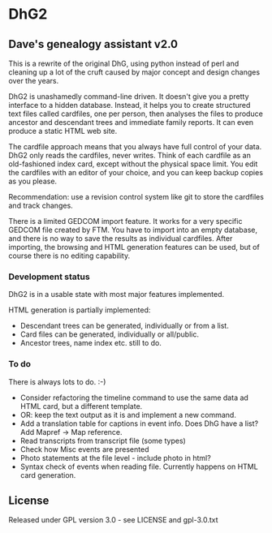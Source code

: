 # DhG2
## Dave's genealogy assistant v2.0

This is a rewrite of the original DhG, using python instead of perl and cleaning up a lot of the
cruft caused by major concept and design changes over the years.

DhG2 is unashamedly command-line driven. It doesn't give you a pretty interface to a hidden database.
Instead, it helps you to create structured text files called cardfiles, one per person, then analyses
the files to produce ancestor and descendant trees and immediate family reports. It can even produce a
static HTML web site.

The cardfile approach means that you always have full control of your data. DhG2 only reads the
cardfiles, never writes. Think of each cardfile as an old-fashioned index card, except without the
physical space limit. You edit the cardfiles with an editor of your choice, and you can keep backup
copies as you please.

Recommendation: use a revision control system like git to store the cardfiles and track changes.

There is a limited GEDCOM import feature. It works for a very specific GEDCOM file created by FTM.
You have to import into an empty database, and there is no way to save the results as individual cardfiles.
After importing, the browsing and HTML generation features can be used, but of course there is no
editing capability.

### Development status

DhG2 is in a usable state with most major features implemented.

HTML generation is partially implemented:
* Descendant trees can be generated, individually or from a list.
* Card files can be generated, individually or all/public.
* Ancestor trees, name index etc. still to do.

### To do

There is always lots to do. :-)

* Consider refactoring the timeline command to use the same data ad HTML card, but a different template.
* OR: keep the text output as it is and implement a new command.
* Add a translation table for captions in event info. Does DhG have a list? Add Mapref -> Map reference.
* Read transcripts from transcript file (some types)
* Check how Misc events are presented
* Photo statements at the file level - include photo in html?
* Syntax check of events when reading file. Currently happens on HTML card generation.

## License

Released under GPL version 3.0 - see LICENSE and gpl-3.0.txt
